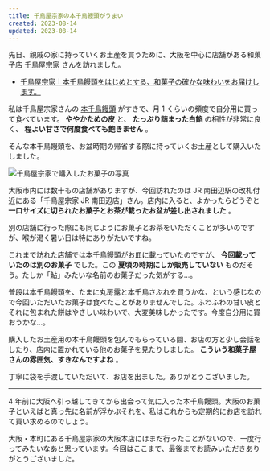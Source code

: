 ```yaml
---
title: 千鳥屋宗家の本千鳥饅頭がうまい
created: 2023-08-14
updated: 2023-08-14
---
```


先日、親戚の家に持っていくお土産を買うために、大阪を中心に店舗がある和菓子店 [千鳥屋宗家](https://www.chidoriya.jp/) さんを訪れました。

- [千鳥屋宗家｜本千鳥饅頭をはじめとする、和菓子の確かな味わいをお届けします。](https://www.chidoriya.jp/)

私は千鳥屋宗家さんの [本千鳥饅頭](https://www.chidoriya.jp/item/#honchidori) がすきで、月 1 くらいの頻度で自分用に買って食べています。 **ややかための皮** と、 **たっぷり詰まった白餡** の相性が非常に良く、 **程よい甘さで何度食べても飽きません** 。

そんな本千鳥饅頭を、お盆時期の帰省する際に持っていくお土産として購入いたしました。

![千鳥屋宗家で購入したお菓子の写真](b811a221-91eb-4903-6724-4bded9940300)

大阪市内には数十もの店舗がありますが、今回訪れたのは JR 南田辺駅の改札付近にある「千鳥屋宗家 JR 南田辺店」さん。店内に入ると、よかったらどうぞと **一口サイズに切られたお菓子とお茶が載ったお盆が差し出されました** 。

別の店舗に行った際にも同じようにお菓子とお茶をいただくことが多いのですが、喉が渇く暑い日は特にありがたいですね。

これまで訪れた店舗では本千鳥饅頭がお皿に載っていたのですが、 **今回載っていたのは別のお菓子** でした。この **夏頃の時期にしか販売していない** ものだそう。たしか「鮎」みたいな名前のお菓子だった気がする…。

普段は本千鳥饅頭を、たまに丸房露と本千鳥さぶれを買うかな、という感じなので今回いただいたお菓子は食べたことがありませんでした。ふわふわの甘い皮とそれに包まれた餅はやさしい味わいで、大変美味しかったです。今度自分用に買おうかな…。

購入したお土産用の本千鳥饅頭を包んでもらっている間、お店の方と少し会話をしたり、店内に置かれている他のお菓子を見たりしました。 **こういう和菓子屋さんの雰囲気、すきなんですよね** 。

丁寧に袋を手渡していただいて、お店を出ました。ありがとうございました。

---

4 年前に大阪へ引っ越してきてから出会って気に入った本千鳥饅頭。大阪のお菓子といえばと真っ先に名前が浮かぶそれを、私はこれからも定期的にお店を訪れて買い求めるのでしょう。

大阪・本町にある千鳥屋宗家の大阪本店にはまだ行ったことがないので、一度行ってみたいなあと思っています。今回はここまで、最後までお読みいただきありがとうございました。

